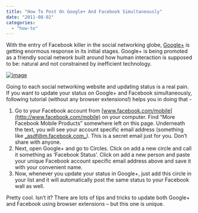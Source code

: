 ```yaml
---
title: "How To Post On Google+ And Facebook Simultaneously"
date: "2011-08-02"
categories: 
  - "how-to"
---
```


With the entry of Facebook killer in the social networking globe, [Google+](http://www.cosmogeek.info/2011/07/how-to-get-google-invite-right-now.html) is getting enormous response in its initial stages. Google+ is being promoted as a friendly social network built around how human interaction is supposed to be: natural and not constrained by inefficient technology.

[![image](http://lh3.ggpht.com/-BMkoh5ZyZGY/TjhZ4bBhLDI/AAAAAAAAFi4/6_6ot0-YRRs/image_thumb%25255B1%25255D.png?imgmax=800 "image")](http://lh3.ggpht.com/-_Zra0oobKIA/TjhZ2j7wCBI/AAAAAAAAFi0/78NU71N7vyc/s1600-h/image%25255B3%25255D.png)

Going to each social networking website and updating status is a real pain. If you want to update your status on Google+ and Facebook simultaneously, following tutorial (without any browser extensions!) helps you in doing that -

1. Go to your Facebook account from [www.facebook.com/mobile](http://www.facebook.com/mobile) on your computer. Find “More Facebook Mobile Products” somewhere left on this page. Underneath the text, you will see your account specific email address (something like [_asdf@m.facebook.com_](mailto:asdf@m.facebook.com)_)._ This is a secret email just for you. Don’t share with anyone.
2. Next, open Google+ and go to Circles. Click on add a new circle and call it something as ‘Facebook Status’. Click on add a new person and paste your unique Facebook account specific email address above and save it with your convenient name.
3. Now, whenever you update your status in Google+, just add this circle in your list and it will automatically post the same status to your Facebook wall as well.

Pretty cool. Isn’t it? There are lots of tips and tricks to update both Google+ and Facebook using browser extensions – but this one is unique.
